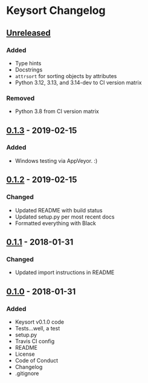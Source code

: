 # Keysort Changelog


<!--
- Added: for new features
- Changed: for changes in existing functionality
- Deprecated: for soon-to-be removed features
- Removed: for now removed features
- Fixed: for any bug fixes
- Security: in case of vulnerabilities
-->


## [Unreleased]

### Added
- Type hints
- Docstrings
- `attrsort` for sorting objects by attributes
- Python 3.12, 3.13, and 3.14-dev to CI version matrix

### Removed
- Python 3.8 from CI version matrix


## [0.1.3] - 2019-02-15

### Added
- Windows testing via AppVeyor. :)


## [0.1.2] - 2019-02-15

### Changed
- Updated README with build status
- Updated setup.py per most recent docs
- Formatted everything with Black


## [0.1.1] - 2018-01-31

### Changed
- Updated import instructions in README


## [0.1.0] - 2018-01-31

### Added
- Keysort v0.1.0 code
- Tests...well, a test
- setup.py
- Travis CI config
- README
- License
- Code of Conduct
- Changelog
- .gitignore


[Unreleased]: https://github.com/nkantar/Keysort/compare/0.1.3...HEAD
[0.1.3]: https://github.com/nkantar/Keysort/compare/0.1.2...0.1.3
[0.1.2]: https://github.com/nkantar/Keysort/compare/0.1.1...0.1.2
[0.1.1]: https://github.com/nkantar/Keysort/compare/0.1.0...0.1.1
[0.1.0]: https://github.com/nkantar/Keysort/releases/tag/0.1.0

